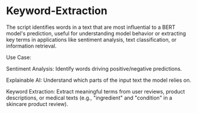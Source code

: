 # Keyword-Extraction
The script identifies words in a text that are most influential to a BERT model's prediction, useful for understanding model behavior or extracting key terms in applications like sentiment analysis, text classification, or information retrieval.



Use Case:

Sentiment Analysis: Identify words driving positive/negative predictions.

Explainable AI: Understand which parts of the input text the model relies on.

Keyword Extraction: Extract meaningful terms from user reviews, product descriptions, or medical texts (e.g., "ingredient" and "condition" in a skincare product review).
